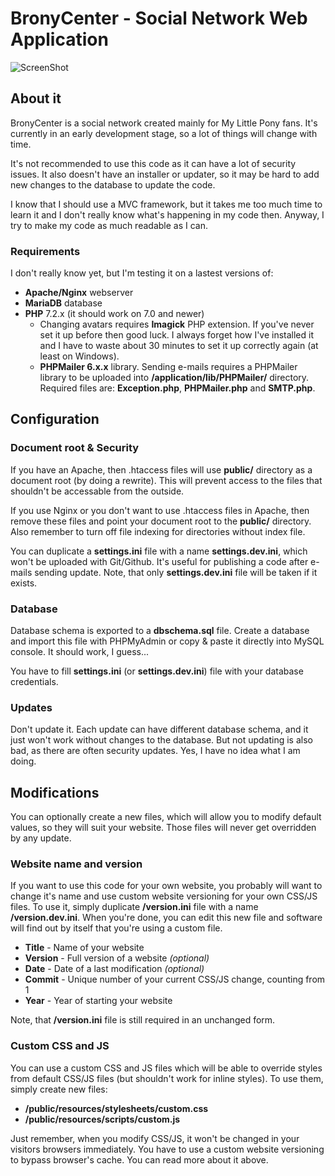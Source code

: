 # BronyCenter - Social Network Web Application

![ScreenShot](https://raw.github.com/Assertrex/BronyCenter/master/screenshots/social-index.jpg)

## About it
BronyCenter is a social network created mainly for My Little Pony fans. It's
currently in an early development stage, so a lot of things will change with time.

It's not recommended to use this code as it can have a lot of security issues. It
also doesn't have an installer or updater, so it may be hard to add new
changes to the database to update the code.

I know that I should use a MVC framework, but it takes me too much time to
learn it and I don't really know what's happening in my code then. Anyway, I try
to make my code as much readable as I can.

### Requirements
I don't really know yet, but I'm testing it on a lastest versions of:

* **Apache/Nginx** webserver
* **MariaDB** database
* **PHP** 7.2.x (it should work on 7.0 and newer)
  * Changing avatars requires **Imagick** PHP extension. If you've never set it up
    before then good luck. I always forget how I've installed it and I have to waste
    about 30 minutes to set it up correctly again (at least on Windows).
  * **PHPMailer 6.x.x** library. Sending e-mails requires a PHPMailer library to be
    uploaded into **/application/lib/PHPMailer/** directory. Required files are:
    **Exception.php**, **PHPMailer.php** and **SMTP.php**.

## Configuration

### Document root & Security
If you have an Apache, then .htaccess files will use **public/** directory as
a document root (by doing a rewrite). This will prevent access to the files
that shouldn't be accessable from the outside.

If you use Nginx or you don't want to use .htaccess files in Apache, then remove
these files and point your document root to the **public/** directory. Also
remember to turn off file indexing for directories without index file.

You can duplicate a **settings.ini** file with a name **settings.dev.ini**, which
won't be uploaded with Git/Github. It's useful for publishing a code after e-mails
sending update. Note, that only **settings.dev.ini** file will be taken if it
exists.

### Database
Database schema is exported to a **dbschema.sql** file. Create a database and
import this file with PHPMyAdmin or copy & paste it directly into MySQL console.
It should work, I guess...

You have to fill **settings.ini** (or **settings.dev.ini**) file with your database
credentials.

### Updates
Don't update it. Each update can have different database schema, and it just
won't work without changes to the database. But not updating is also bad, as there
are often security updates. Yes, I have no idea what I am doing.

## Modifications
You can optionally create a new files, which will allow you to modify default
values, so they will suit your website. Those files will never get overridden
by any update.

### Website name and version
If you want to use this code for your own website, you probably will want to
change it's name and use custom website versioning for your own CSS/JS files.
To use it, simply duplicate **/version.ini** file with a name
**/version.dev.ini**. When you're done, you can edit this new file and software
will find out by itself that you're using a custom file.

* **Title** - Name of your website
* **Version** - Full version of a website *(optional)*
* **Date** - Date of a last modification *(optional)*
* **Commit** - Unique number of your current CSS/JS change, counting from 1
* **Year** - Year of starting your website

Note, that **/version.ini** file is still required in an unchanged form.

### Custom CSS and JS
You can use a custom CSS and JS files which will be able to override styles from
default CSS/JS files (but shouldn't work for inline styles). To use them, simply
create new files:

* **/public/resources/stylesheets/custom.css**
* **/public/resources/scripts/custom.js**

Just remember, when you modify CSS/JS, it won't be changed in your visitors
browsers immediately. You have to use a custom website versioning to
bypass browser's cache. You can read more about it above.

